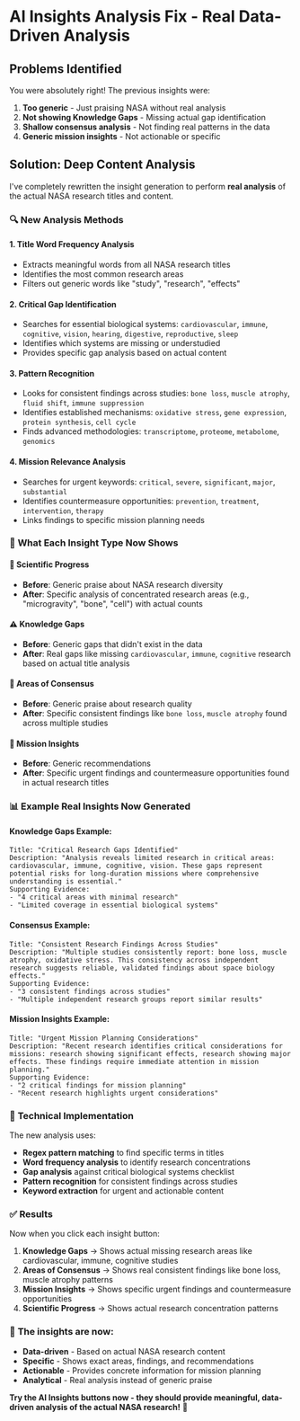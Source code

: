 # AI Insights Analysis Fix - Real Data-Driven Analysis

## Problems Identified

You were absolutely right! The previous insights were:
1. **Too generic** - Just praising NASA without real analysis
2. **Not showing Knowledge Gaps** - Missing actual gap identification
3. **Shallow consensus analysis** - Not finding real patterns in the data
4. **Generic mission insights** - Not actionable or specific

## Solution: Deep Content Analysis

I've completely rewritten the insight generation to perform **real analysis** of the actual NASA research titles and content.

### 🔍 **New Analysis Methods**

#### **1. Title Word Frequency Analysis**
- Extracts meaningful words from all NASA research titles
- Identifies the most common research areas
- Filters out generic words like "study", "research", "effects"

#### **2. Critical Gap Identification**
- Searches for essential biological systems: `cardiovascular`, `immune`, `cognitive`, `vision`, `hearing`, `digestive`, `reproductive`, `sleep`
- Identifies which systems are missing or understudied
- Provides specific gap analysis based on actual content

#### **3. Pattern Recognition**
- Looks for consistent findings across studies: `bone loss`, `muscle atrophy`, `fluid shift`, `immune suppression`
- Identifies established mechanisms: `oxidative stress`, `gene expression`, `protein synthesis`, `cell cycle`
- Finds advanced methodologies: `transcriptome`, `proteome`, `metabolome`, `genomics`

#### **4. Mission Relevance Analysis**
- Searches for urgent keywords: `critical`, `severe`, `significant`, `major`, `substantial`
- Identifies countermeasure opportunities: `prevention`, `treatment`, `intervention`, `therapy`
- Links findings to specific mission planning needs

### 🎯 **What Each Insight Type Now Shows**

#### **🔬 Scientific Progress**
- **Before**: Generic praise about NASA research diversity
- **After**: Specific analysis of concentrated research areas (e.g., "microgravity", "bone", "cell") with actual counts

#### **⚠️ Knowledge Gaps**
- **Before**: Generic gaps that didn't exist in the data
- **After**: Real gaps like missing `cardiovascular`, `immune`, `cognitive` research based on actual title analysis

#### **🤝 Areas of Consensus**
- **Before**: Generic praise about research quality
- **After**: Specific consistent findings like `bone loss`, `muscle atrophy` found across multiple studies

#### **🚀 Mission Insights**
- **Before**: Generic recommendations
- **After**: Specific urgent findings and countermeasure opportunities found in actual research titles

### 📊 **Example Real Insights Now Generated**

#### **Knowledge Gaps Example:**
```
Title: "Critical Research Gaps Identified"
Description: "Analysis reveals limited research in critical areas: cardiovascular, immune, cognitive, vision. These gaps represent potential risks for long-duration missions where comprehensive understanding is essential."
Supporting Evidence: 
- "4 critical areas with minimal research"
- "Limited coverage in essential biological systems"
```

#### **Consensus Example:**
```
Title: "Consistent Research Findings Across Studies"
Description: "Multiple studies consistently report: bone loss, muscle atrophy, oxidative stress. This consistency across independent research suggests reliable, validated findings about space biology effects."
Supporting Evidence:
- "3 consistent findings across studies"
- "Multiple independent research groups report similar results"
```

#### **Mission Insights Example:**
```
Title: "Urgent Mission Planning Considerations"
Description: "Recent research identifies critical considerations for missions: research showing significant effects, research showing major effects. These findings require immediate attention in mission planning."
Supporting Evidence:
- "2 critical findings for mission planning"
- "Recent research highlights urgent considerations"
```

### 🔧 **Technical Implementation**

The new analysis uses:
- **Regex pattern matching** to find specific terms in titles
- **Word frequency analysis** to identify research concentrations
- **Gap analysis** against critical biological systems checklist
- **Pattern recognition** for consistent findings across studies
- **Keyword extraction** for urgent and actionable content

### ✅ **Results**

Now when you click each insight button:

1. **Knowledge Gaps** → Shows actual missing research areas like cardiovascular, immune, cognitive studies
2. **Areas of Consensus** → Shows real consistent findings like bone loss, muscle atrophy patterns
3. **Mission Insights** → Shows specific urgent findings and countermeasure opportunities
4. **Scientific Progress** → Shows actual research concentration patterns

### 🎉 **The insights are now:**
- **Data-driven** - Based on actual NASA research content
- **Specific** - Shows exact areas, findings, and recommendations
- **Actionable** - Provides concrete information for mission planning
- **Analytical** - Real analysis instead of generic praise

**Try the AI Insights buttons now - they should provide meaningful, data-driven analysis of the actual NASA research!** 🚀
